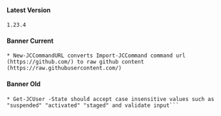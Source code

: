 #### Latest Version

```
1.23.4
```

#### Banner Current

```
* New-JCCommandURL converts Import-JCCommand command url (https://github.com/) to raw github content (https://raw.githubusercontent.com/)
```

#### Banner Old

```
* Get-JCUser -State should accept case insensitive values such as "suspended" "activated" "staged" and validate input```
```
